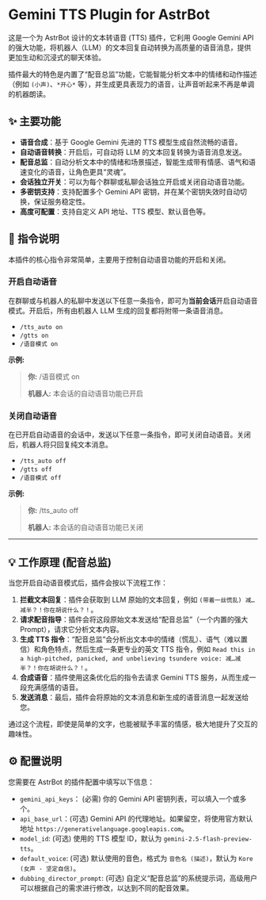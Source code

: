 # Gemini TTS Plugin for AstrBot

这是一个为 AstrBot 设计的文本转语音 (TTS) 插件，它利用 Google Gemini API 的强大功能，将机器人（LLM）的文本回复自动转换为高质量的语音消息，提供更加生动和沉浸式的聊天体验。

插件最大的特色是内置了“配音总监”功能，它能智能分析文本中的情绪和动作描述（例如 `(小声)`、`*开心*` 等），并生成更具表现力的语音，让声音听起来不再是单调的机器朗读。
## ✨ 主要功能
- **语音合成**：基于 Google Gemini 先进的 TTS 模型生成自然流畅的语音。
- **自动语音转换**：开启后，可自动将 LLM 的文本回复转换为语音消息发送。
- **配音总监**：自动分析文本中的情绪和场景描述，智能生成带有情感、语气和语速变化的语音，让角色更具“灵魂”。
- **会话独立开关**：可以为每个群聊或私聊会话独立开启或关闭自动语音功能。
- **多密钥支持**：支持配置多个 Gemini API 密钥，并在某个密钥失效时自动切换，保证服务稳定性。
- **高度可配置**：支持自定义 API 地址、TTS 模型、默认音色等。

## 🚀 指令说明

本插件的核心指令非常简单，主要用于控制自动语音功能的开启和关闭。

### 开启自动语音

在群聊或与机器人的私聊中发送以下任意一条指令，即可为**当前会话**开启自动语音模式。开启后，所有由机器人 LLM 生成的回复都将附带一条语音消息。

- `/tts_auto on`
- `/gtts on`
- `/语音模式 on`

**示例:**
> **你:** /语音模式 on
>
> **机器人:** 本会话的自动语音功能已开启

### 关闭自动语音

在已开启自动语音的会话中，发送以下任意一条指令，即可关闭自动语音。关闭后，机器人将只回复纯文本消息。

- `/tts_auto off`
- `/gtts off`
- `/语音模式 off`

**示例:**
> **你:** /tts_auto off
>
> **机器人:** 本会话的自动语音功能已关闭

---

## 💡 工作原理 (配音总监)

当您开启自动语音模式后，插件会按以下流程工作：

1.  **拦截文本回复**：插件会获取到 LLM 原始的文本回复，例如 `(带着一丝慌乱) 减…减半？！你在胡说什么？！`。
2.  **请求配音指导**：插件会将这段原始文本发送给“配音总监”（一个内置的强大 Prompt），请求它分析文本内容。
3.  **生成 TTS 指令**：“配音总监”会分析出文本中的情绪（慌乱）、语气（难以置信）和角色特点，然后生成一条更专业的英文 TTS 指令，例如 `Read this in a high-pitched, panicked, and unbelieving tsundere voice: 减…减半？！你在胡说什么？！`。
4.  **合成语音**：插件使用这条优化后的指令去请求 Gemini TTS 服务，从而生成一段充满感情的语音。
5.  **发送消息**：最后，插件会将原始的文本消息和新生成的语音消息一起发送给您。

通过这个流程，即使是简单的文字，也能被赋予丰富的情感，极大地提升了交互的趣味性。

## ⚙️ 配置说明

您需要在 AstrBot 的插件配置中填写以下信息：

-   `gemini_api_keys`： (必需) 你的 Gemini API 密钥列表，可以填入一个或多个。
-   `api_base_url`：(可选) Gemini API 的代理地址。如果留空，将使用官方默认地址 `https://generativelanguage.googleapis.com`。
-   `model_id`: (可选) 使用的 TTS 模型 ID，默认为 `gemini-2.5-flash-preview-tts`。
-   `default_voice`: (可选) 默认使用的音色，格式为 `音色名 (描述)`，默认为 `Kore (女声 - 坚定自信)`。
-   `dubbing_director_prompt`: (可选) 自定义“配音总监”的系统提示词，高级用户可以根据自己的需求进行修改，以达到不同的配音效果。

